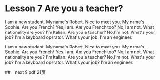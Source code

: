 # Lesson 7 Are you a teacher?

I am a new student.
My name's Robert.
Nice to meet you.
My name's Sophie.
Are you French?
Yes,I am.
Are you French too?
No,I am not.
What nationality are you?
I'm Italian.
Are you a teacher?
No,I'm not.
What's your job?
I'm a keyboard operator.
What's your job.
I'm an engineer.





I am a new student.
My name's Robert.
Nice to meet you.
My name's Sophie.
Are you French?
Yes.I am.
Are you French too?
No,I am not.
What nationality are you?
I'm Italian.
Are you a teacher?
No,I'm not.
What's your job?
I'm a keyboard operator.
What's your job?
I'm an engineer. 



##　next 9 pdf 21页